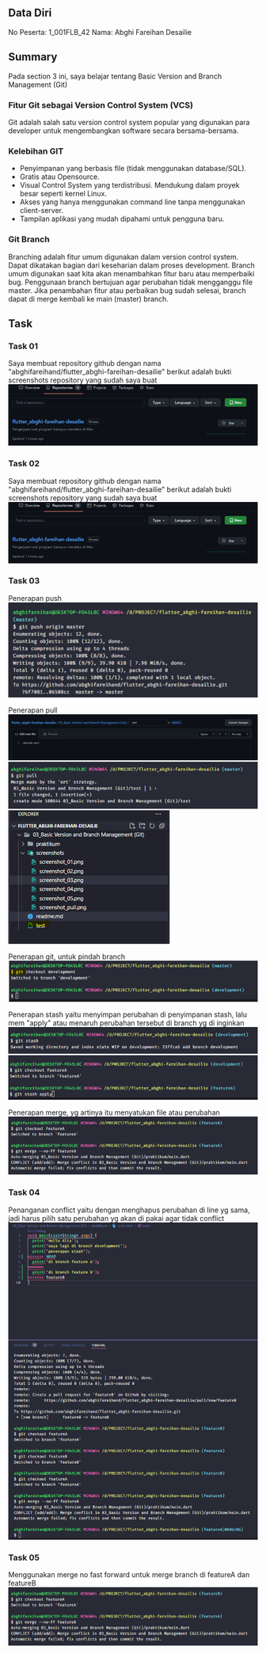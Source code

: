 ## Data Diri
No Peserta: 1_001FLB_42
Nama: Abghi Fareihan Desailie



## Summary
Pada section 3 ini, saya belajar tentang Basic Version and Branch Management (Git)

### Fitur Git sebagai Version Control System (VCS)
Git adalah salah satu version control system popular yang digunakan para developer untuk mengembangkan software secara bersama-bersama.

### Kelebihan GIT
- Penyimpanan yang berbasis file (tidak menggunakan database/SQL).
- Gratis atau Opensource.
- Visual Control System yang terdistribusi.
Mendukung dalam proyek besar seperti kernel Linux.
- Akses yang hanya menggunakan command line tanpa menggunakan client-server.
- Tampilan aplikasi yang mudah dipahami untuk pengguna baru.

### Git Branch
Branching adalah fitur umum digunakan dalam version control system. Dapat dikatakan bagian dari keseharian dalam proses development.
Branch umum digunakan saat kita akan menambahkan fitur baru atau memperbaiki bug. Penggunaan branch bertujuan agar perubahan tidak mengganggu file master.
Jika penambahan fitur atau perbaikan bug sudah selesai, branch dapat di merge kembali ke main (master) branch.



## Task

### Task 01
Saya membuat repository github dengan nama "abghifareihand/flutter_abghi-fareihan-desailie" berikut adalah bukti screenshots repository yang sudah saya buat 
![Test](screenshots/screenshot_01.png)



### Task 02
Saya membuat repository github dengan nama "abghifareihand/flutter_abghi-fareihan-desailie" berikut adalah bukti screenshots repository yang sudah saya buat 
![Test](screenshots/screenshot_01.png)


### Task 03

Penerapan push
![Test](screenshots/screenshot_03.png)




Penerapan pull
![Test](screenshots/screenshot_04.png)
![Test](screenshots/screenshot_pull.png)
![Test](screenshots/screenshot_pull_2.png)




Penerapan git, untuk pindah branch
![Test](screenshots/screenshot_05.png)




Penerapan stash yaitu menyimpan perubahan di penyimpanan stash, lalu mem "apply" atau menaruh perubahan tersebut di branch yg di inginkan
![Test](screenshots/stash2.png)
![Test](screenshots/stash3.png)




Penerapan merge, yg artinya itu menyatukan file atau perubahan
![Test](screenshots/merge_no_ff.png)






### Task 04
Penanganan conflict yaitu dengan menghapus perubahan di line yg sama, jadi harus pilih satu perubahan yg akan di pakai agar tidak conflict
![Test](screenshots/conflict.png)





### Task 05
Menggunakan merge no fast forward untuk merge branch di featureA dan featureB
![Test](screenshots/merge_no_ff.png)